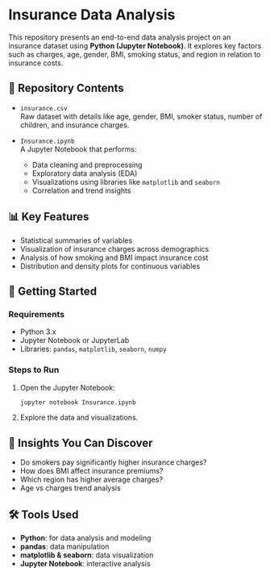 # Insurance Data Analysis

This repository presents an end-to-end data analysis project on an insurance dataset using **Python (Jupyter Notebook)**. It explores key factors such as charges, age, gender, BMI, smoking status, and region in relation to insurance costs.

## 📁 Repository Contents

- `insurance.csv`  
  Raw dataset with details like age, gender, BMI, smoker status, number of children, and insurance charges.

- `Insurance.ipynb`  
  A Jupyter Notebook that performs:
  - Data cleaning and preprocessing
  - Exploratory data analysis (EDA)
  - Visualizations using libraries like `matplotlib` and `seaborn`
  - Correlation and trend insights

## 📊 Key Features

- Statistical summaries of variables
- Visualization of insurance charges across demographics
- Analysis of how smoking and BMI impact insurance cost
- Distribution and density plots for continuous variables

## 🚀 Getting Started

### Requirements

- Python 3.x
- Jupyter Notebook or JupyterLab
- Libraries: `pandas`, `matplotlib`, `seaborn`, `numpy`

### Steps to Run

1. Open the Jupyter Notebook:

   ```bash
   jupyter notebook Insurance.ipynb
   ```

2. Explore the data and visualizations.

## 📌 Insights You Can Discover

* Do smokers pay significantly higher insurance charges?
* How does BMI affect insurance premiums?
* Which region has higher average charges?
* Age vs charges trend analysis

## 🛠 Tools Used

* **Python**: for data analysis and modeling
* **pandas**: data manipulation
* **matplotlib & seaborn**: data visualization
* **Jupyter Notebook**: interactive analysis
